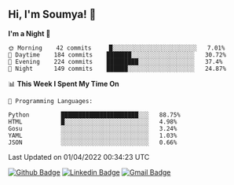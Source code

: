 ## Hi, I'm Soumya! 👋

<!--START_SECTION:waka-->
**I'm a Night 🦉** 

```text
🌞 Morning    42 commits     █░░░░░░░░░░░░░░░░░░░░░░░░   7.01% 
🌆 Daytime    184 commits    ███████░░░░░░░░░░░░░░░░░░   30.72% 
🌃 Evening    224 commits    █████████░░░░░░░░░░░░░░░░   37.4% 
🌙 Night      149 commits    ██████░░░░░░░░░░░░░░░░░░░   24.87%

```


📊 **This Week I Spent My Time On** 

```text
💬 Programming Languages: 

Python         ██████████████████████░░░   88.75% 
HTML           █░░░░░░░░░░░░░░░░░░░░░░░░   4.98% 
Gosu           ░░░░░░░░░░░░░░░░░░░░░░░░░   3.24% 
YAML           ░░░░░░░░░░░░░░░░░░░░░░░░░   1.03% 
JSON           ░░░░░░░░░░░░░░░░░░░░░░░░░   0.66%
```


 Last Updated on 01/04/2022 00:34:23 UTC
<!--END_SECTION:waka-->

[![Github Badge](https://img.shields.io/badge/-rubyruins-grey?style=for-the-badge&logo=github&logoColor=white&link=https://github.com/rubyruins/)](https://www.github.com/rubyruins/) 
[![Linkedin Badge](https://img.shields.io/badge/-Soumya%20Parekh-0072b1?style=for-the-badge&logo=Linkedin&logoColor=white&link=https://www.linkedin.com/in/Soumya-Parekh/)](https://www.linkedin.com/in/Soumya-Parekh/) 
[![Gmail Badge](https://img.shields.io/badge/-soumyaparekh.me@gmail.com-c14438?style=for-the-badge&logo=Gmail&logoColor=white&link=mailto:soumyaparekh.me@gmail.com)](mailto:soumyaparekh.me@gmail.com) 
